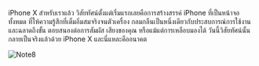 iPhone X
สำหรับเราแล้ว วิสัยทัศน์ตั้งแต่เริ่มแรกเลยคือการสร้างสรรค์ iPhone 
ที่เป็นหน้าจอทั้งหมด ที่ให้ความรู้สึกที่เต็มอิ่มสมจริงจนตัวเครื่อง
กลมกลืนเป็นหนึ่งเดียวกับประสบการณ์การใช้งาน และฉลาดถึงขั้น
ตอบสนองต่อการสัมผัส เสียงของคุณ หรือแม้แต่การเหลือบมองได้ 
วันนี้วิสัยทัศน์นั้นกลายเป็นจริงแล้วด้วย iPhone X 
และนี่แหละคืออนาคต

![Note8](http://cdn.gsmarena.com/imgroot/news/17/03/note8-galaxy-model-revealed/-728w2/gsmarena_002.jpg)

